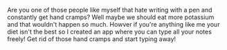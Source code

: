 Are you one of those people like myself that hate writing with a pen and constantly get hand cramps? Well maybe we should eat more potassium and that wouldn't happen so much. Howver if you're anything like me your diet isn't the best so I created an app where you can type all your notes freely! Get rid of those hand cramps and start typing away!
